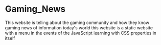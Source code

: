 # Gaming_News
This website is telling about the gaming community and how they know gaming news of information today's world this website is a static website with a menu in the events of the JavaScript learning with CSS properties in itself
